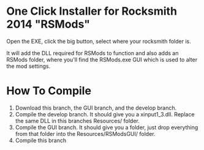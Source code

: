# One Click Installer for Rocksmith 2014 "RSMods"

Open the EXE, click the big button, select where your rocksmith folder is. 

It will add the DLL required for RSMods to function and also adds an RSMods folder, where you'll find the RSMods.exe GUI which is used to alter the mod settings.

# How To Compile

1. Download this branch, the GUI branch, and the develop branch.
2. Compile the develop branch. It should give you a xinput1_3.dll. Replace the same DLL in this branches Resources/ folder.
3. Compile the GUI branch. It should give you a folder, just drop everything from that folder into the Resources/RSModsGUI/ folder.
4. Compile this branch
